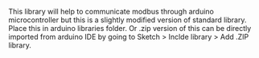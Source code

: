 This library will help to communicate modbus through arduino microcontroller but this is a slightly modified version of standard library.
Place this in arduino libraries folder. Or .zip version of this can be directly imported from arduino IDE by going to 
Sketch > Inclde library > Add .ZIP library.  

